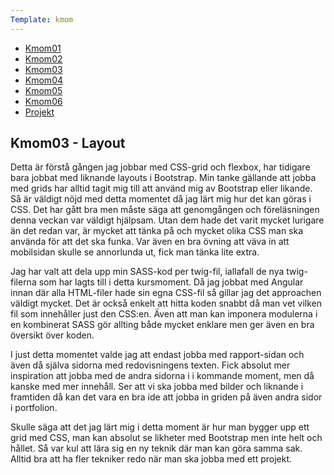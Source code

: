 ```yaml
---
Template: kmom
---
```

<div class="kmom-div list-box content-desktop">
    <ul>
        <li><a href="kmom01" class="report-link">Kmom01</a></li>
        <li><a href="kmom02" class="report-link">Kmom02</a></li>
        <li><a href="kmom03" class="report-link active">Kmom03</a></li>
        <li><a href="kmom04" class="report-link">Kmom04</a></li>
        <li><a href="kmom05" class="report-link">Kmom05</a></li>
        <li><a href="kmom06" class="report-link">Kmom06</a></li>
        <li><a href="kmom10" class="report-link">Projekt</a></li>
    </ul>
</div>

<div class="kmom-div report-box">
    <h2>Kmom03 - Layout</h2>
    <p>
        Detta är förstå gången jag jobbar med CSS-grid och flexbox, har tidigare bara jobbat med liknande layouts i Bootstrap. Min tanke gällande att jobba med grids har alltid tagit mig till att använd mig av Bootstrap eller likande. Så är väldigt nöjd med detta momentet då jag lärt mig hur det kan göras i CSS. Det har gått bra men måste säga att genomgången och föreläsningen denna veckan var väldigt hjälpsam. Utan dem hade det varit mycket lurigare än det redan var, är mycket att tänka på och mycket olika CSS man ska använda för att det ska funka. Var även en bra övning att väva in att mobilsidan skulle se annorlunda ut, fick man tänka lite extra. 
    </p>
    <p>
        Jag har valt att dela upp min SASS-kod per twig-fil, iallafall de nya twig-filerna som har lagts till i detta kursmoment. Då jag jobbat med Angular innan där alla HTML-filer hade sin egna CSS-fil så gillar jag det approachen väldigt mycket. Det är också enkelt att hitta koden snabbt då man vet vilken fil som innehåller just den CSS:en. Även att man kan imponera modulerna i en kombinerat SASS gör allting både mycket enklare men ger även en bra översikt över koden. 
    </p>
    <p>
        I just detta momentet valde jag att endast jobba med rapport-sidan och även då själva sidorna med redovisningens texten. Fick absolut mer inspiration att jobba med de andra sidorna i i kommande moment, men då kanske med mer innehåll. Ser att vi ska jobba med bilder och liknande i framtiden då kan det vara en bra ide att jobba in griden på även andra sidor i portfolion.
    </p>
    <p>
        Skulle säga att det jag lärt mig i detta moment är hur man bygger upp ett grid med CSS, man kan absolut se likheter med Bootstrap men inte helt och hållet. Så var kul att lära sig en ny teknik där man kan göra samma sak. Alltid bra att ha fler tekniker redo när man ska jobba med ett projekt.
    </p>
</div>

